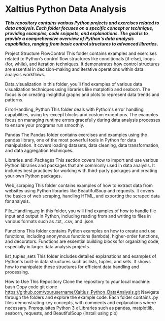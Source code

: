# Xaltius Python Data Analysis
***This repository contains various Python projects and exercises related to data analysis. Each folder focuses on a specific concept or technique, providing examples, code snippets, and explanations. The goal is to provide a comprehensive overview of Python's data analysis capabilities, ranging from basic control structures to advanced libraries.***

Project Structure
FlowControl
This folder contains examples and exercises related to Python’s control flow structures like conditionals (if-else), loops (for, while), and iteration techniques. It demonstrates how control structures are essential in decision-making and iterative operations within data analysis workflows.

Data_visualization
In this folder, you’ll find examples of various data visualization techniques using libraries like matplotlib and seaborn. The focus is on creating insightful graphs and plots to represent data trends and patterns.

ErrorHandling_Python
This folder deals with Python's error handling capabilities, using try-except blocks and custom exceptions. The examples focus on managing runtime errors gracefully during data analysis processes to ensure your programs run smoothly.

Pandas
The Pandas folder contains exercises and examples using the pandas library, one of the most powerful tools in Python for data manipulation. It covers loading datasets, data cleaning, data transformation, and data aggregation techniques.

Libraries_and_Packages
This section covers how to import and use various Python libraries and packages that are commonly used in data analysis. It includes best practices for working with third-party packages and creating your own Python packages.

Web_scraping
This folder contains examples of how to extract data from websites using Python libraries like BeautifulSoup and requests. It covers the basics of web scraping, handling HTML, and exporting the scraped data for analysis.

File_Handling_eg
In this folder, you will find examples of how to handle file input and output in Python, including reading from and writing to files in various formats such as .txt, .csv, and .json.

Functions
This folder contains Python examples on how to create and use functions, including anonymous functions (lambda), higher-order functions, and decorators. Functions are essential building blocks for organizing code, especially in larger data analysis projects.

list_tuples_sets
This folder includes detailed explanations and examples of Python's built-in data structures such as lists, tuples, and sets. It shows how to manipulate these structures for efficient data handling and processing.

How to Use This Repository
Clone the repository to your local machine:
bash
Copy code
git clone https://github.com/yourusername/Xaltius_Python_DataAnalysis.git
Navigate through the folders and explore the example code. Each folder contains .py files demonstrating key concepts, with comments and explanations where necessary.
Prerequisites
Python 3.x
Libraries such as pandas, matplotlib, seaborn, requests, and BeautifulSoup (install using pip)
